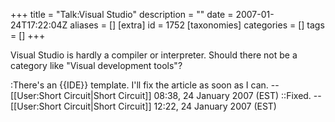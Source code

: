 +++
title = "Talk:Visual Studio"
description = ""
date = 2007-01-24T17:22:04Z
aliases = []
[extra]
id = 1752
[taxonomies]
categories = []
tags = []
+++

Visual Studio is hardly a compiler or interpreter. Should there not be a category like "Visual development tools"?

:There's an <nowiki>{{IDE}}</nowiki> template.  I'll fix the article as soon as I can. --[[User:Short Circuit|Short Circuit]] 08:38, 24 January 2007 (EST)
::Fixed. --[[User:Short Circuit|Short Circuit]] 12:22, 24 January 2007 (EST)
